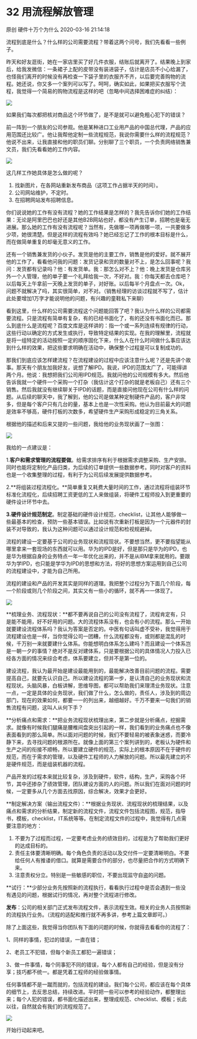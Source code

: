 32 用流程解放管理
========================

原创 硬件十万个为什么 2020-03-16 21:14:18

流程到底是什么？什么样的公司需要流程？带着这两个问号，我们先看看一些例子。

昨天和好友逛街，她在一家店里买了好几件衣服，结账后就离开了。结果晚上到家后，给我发微信：一条裙子上配的皮带没有装进袋子，估计是店员不小心给漏了，也怪我们离开的时候没有再检查一下袋子里的衣服齐不齐，以后要完善购物的流程。她还说，你又多一个案列可以写了。呵呵，确实如此，如果把买衣服写个流程，我觉得一个简易的购物流程是这样的吧（忽略中间选择困难症的纠结）：

![](http://p1.pstatp.com/large/pgc-image/a20400832d374d0e837b7f961250fcd5)

如果我们每次都把核对商品这个环节做了，是不是就可以避免粗心犯下的错误？

前一阵到一个朋友的公司参观。他是某种进口工业用产品的中国总代理，产品的应用范围还比较广。他让我帮他定制一些流程规范，我说你需要什么样的流程规范？他说不出来，让我直接和他的职员们聊。分别聊了三个职员，一个负责网络销售兼文员，我们先看看她的工作内容。

![](http://p3.pstatp.com/large/pgc-image/c30ad5ae97944c86a6bd037e4b1d1756)

这几样工作她具体是怎么做的呢？

1.  找新图片，在各网站重新发布商品（这项工作占据半天的时间）。
2.  公司网站维护，不定时。
3.  在招聘网站发布招聘信息。

你们说说她的工作有没有流程？她的工作结果是怎样的？我先告诉你们她的工作结果：无论是阿里巴巴也好还是其他B2B网站也好，都没有产生订单，招聘也是毫无进展。那么她的工作有没有流程呢？当然有，先做哪一项再做哪一项，一共要做多少项，她很清楚。但是这样的流程有效吗？她已经忘记了工作的根本目标是什么，而在做简单重复的却毫无意义的工作。

还有一个销售兼发货的小伙子。发货是他的主要工作，销售是他的爱好。就不展开他的工作了，看看他问我的问题：发货记录和货的数量对不上，是怎么回事呢？我问：发货都有记录吗？他：有发货单。我：那怎么对不上？他：晚上发货是仓库另外一个人管理，他的单子要一个礼拜给我一次，不好对。我：你每天都去仓库吧？以后每天上午拿前一天晚上发货的单子，对好账。以后每半个月盘点一次。Ok，问题不就解决了吗，其实很简单，对不对。（销售经理的访谈过程就不写了，估计此处要增加1万字才能说明他的问题，有兴趣的童鞋私下来聊）

看到这里，什么样的公司需要流程这个问题能回答了吧？我认为什么样的公司都需要流程。只是流程有简单有复杂，有的已经书面化了，有的还没有书面化而已。那么到底什么是流程呢？百度文库是这样讲的：指一个或一系列连续有规律的行动，这些行动以确定的方式发生或执行，导致特定结果的实现。在我的理解里，流程就是将一组特定的活动按照一定的顺序固化下来，什么人在什么时间做什么事应该达到什么样的效果，把这些要求明确在活动中，确保整个过程是可以复制成功的。

那我们到底应该怎样建流程？在流程建设的过程中应该注意什么呢？还是先讲个故事。那天有个朋友加我好友，说想了解IPD。我说，IPD的范围太广了，可能得讲两个月。他说：我想把我们公司用IPD规范。我就问他的公司规模有多大。然后他告诉我就一个硬件一个采购一个打杂（我估计这个打杂的就是老板自己）还有三个销售。然后我就没有继续聊关于IPD的话题，而是直接问他现在公司有什么样的问题。从后续的聊天中，我了解到，他的公司是做某种定制硬件产品的，客户非常多，但是每个客户只有几台的量，基本上也是一次性采购。他认为目前最大的问题是效率不够高，硬件打板的次数多，希望硬件生产采购形成稳定的三角关系。

根据他的描述和后来又提的一些问题，我给他的业务现状画了一张图：

![](http://p9.pstatp.com/large/pgc-image/60b9e65920fd44ca834c2c0254aa44de)

我给的一点建议是：

1.**客户和需求管理的流程要做**。给需求排序有利于根据需求调整采购、生产安排。同时也能将定制化产品归类，为后续的订单提供一些数据参考。同时对客户的资料也是一个收集整理的过程，有利于为公司后续发展提供数据参考。

2.**将组装过程流程化。**简单重复又耗费大量时间的工作，通过流程将组装环节标准化流程化，后续招聘工资更低的工人来做组装，将硬件工程师投入到更重要的硬件设计环节中去。

**3.硬件设计规范制定**。制定基础的硬件设计规范，checklist，让其他人能够做一些最基本的检查，预防一些基本错误。比如说有次重新打板是因为一个元器件的封装不对导致的，我认为这种问题可以通过设计规范和检视规避掉。

流程的建设一定要基于公司的业务现状和流程现状。不要想当然，更不要指望能从哪里拿来一套现场的东西就可以用。华为的IPD是好，但是那只是华为的IPD，也是华为根据自身的业务特点一年一年优化出来的，并不是从IBM拿来就用的。要跟华为学IPD，也只能是学华为IPD的思想和方法，将好的思想方案运用到自己公司的流程建设中，才能为自己所用。

流程的建设和产品的开发其实是同样的道理。我把整个过程分为下面几个阶段，每一个阶段或则几个阶段之间，其实又有一些小的循环，就不再一一体现了。

![](http://p9.pstatp.com/large/pgc-image/691c934ab4824745bb4ecce7c0c30200)

**梳理业务、流程现状：**都不要再说自己的公司没有流程了，流程肯定有，只是能不能用，好不好用的问题。大的流程体系没有，也会有小的流程。那么一开始就要建设流程体系吗？我认为答案是否定的。中医有句话叫虚不受补，我觉得用于流程建设也是一样，当你觉得公司一团糟，什么流程都没有，或则都是混乱的时候，千万别一来就要建什么体系。你能想明白体系怎么建吗？而且建设一个体系岂是一朝一夕的事情？绝对不是反对建体系，只是要根据公司的具体情况人力投入已经各方面的情况来综合考虑，体系要建立，但并不是第一位的。

建设流程，我认为最开始是建设最能用到的，最能解决改善目前问题的流程。需要提高自己，就要先认识自己。所以建设流程的第一步，是认清自己的业务现状和流程现状。头脑风暴，白板讲解，思维导图，都可以帮助我们来理清业务现状。注意一点，一定是具体的业务现状，我们做了什么，怎么做的，责任人，涉及到的周边部门，现在的效果如何，都要一一的列出来，越细越好。千万不要来一句我们的销售流程有问题，这叫人从何下手？

**分析痛点和需求：**把业务流程现状梳理出来，第二步就是分析痛点，挖掘需求。就像有时候我们腿痛是腰椎间盘突出引起的一样，我们看到的业务痛点也不像表面看到的那么简单。所以面对问题的时候，我们不要轻易的被表象迷惑，而要冷静下来，去寻找问题的根源所在。就像上面的第三个案列讲到的，老板认为硬件和生产之间的衔接不顺畅，所以要建立硬件的规范，实际上的根本原因不在于硬件的规范，而在于需求的管理，以及硬件工程师的人力解放的问题。所以最先建立的不是硬件规范，而是组装机器的流程。

产品开发的过程本来就比较复杂，涉及到硬件，软件，结构，生产，采购各个环节，其中还掺杂了绩效管理，团队建设方面的人的问题。所以我们在面对问题的时候，一定要多从几个方面去找原因，综合解决，效果才会更好。

**制定解决方案（输出流程文件）：**根据业务现状、流程现状的梳理结果，以及痛点和需求的分析结果，制定新的流程文件，流程文件包括流程图，规范，指导书，模板，checklist，IT系统等等。在制定流程文件的过程中，我觉得有几点需要注意的地方：

1.  不要为了过程而过程，一定要考虑业务的绩效目的，过程是为了帮助我们更好的达成目标的。
2.  责任主体要清晰明确。每个角色负责的活动以及交付件一定要清晰明白。不要给任何人有推诿的借口。就算是需要合作的部分，也尽量把合作的方式明确下来。
3.  注意责权分立。特别是一些敏感的职位，不要出现监守自盗的问题。

**试行：**少部分业务先按照新的流程执行，看看执行过程中是否会遇到一些没有遇见的问题，根据试行的情况，再对整个流程进行修改。

**发布**：公司的相关部门正式发布流程文件，表示流程生效。相关的业务人员按照新的流程执行业务。（流程的适配和推行就不再多讲，参考上篇文章即可。）

除了上面这些，我觉得当你团队有下面的问题的时候，你就得去看看你的流程了：

1、同样的事情，犯过的错误，一直在错；

2、老员工不犯错，但每个新员工都犯一遍错误；

3、做一件事情，每个同事犯不同的错误，每个人都有自己的经验，但是没有分享；技巧都不统一。都是凭着工程师的经验做事情。

任何事情都不是一蹴而就的，包括流程的建设。我们每个公司，都应该在每个具体的细节上，去反思总结，持续改进。平时把一些可以参考的经验动作，都整理出来；每个人犯的错误，都书面化描述出来，整理成规范、checklist、模板；长此以往，自然就会有我们的流程规范了。

![](http://p1.pstatp.com/large/pgc-image/abae5408a03d47f287792d10f9f5e428)

开始行动起来吧。